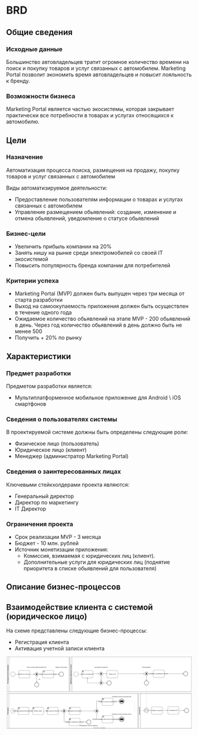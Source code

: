 # BRD

## Общие сведения

### Исходные данные

Большинство автовладельцев тратит огромное количество времени на поиск и покупку товаров и услуг связанных с автомобилем. Marketing Portal позволит экономить время
автовладельцев и повысит лояльность к бренду.

### Возможности бизнеса

Marketing Portal является частью экосистемы, которая закрывает практически все потребности в товарах и услугах относящихся к автомобилю.

## Цели

### Назначение

Автоматизация процесса поиска, размещения на продажу, покупку товаров и услуг связанных с автомобилем

Виды автоматизируемое деятельности:

- Предоставление пользователям информации о товарах и услугах связанных с автомобилем
- Управление размещением обьявлений: создание, изменение и отмена обьявлений, уведомление о статусе обьявлений

### Бизнес-цели

- Увеличить прибыль компании на 20%
- Занять нишу на рынке среди электромобилей со своей IT экосистемой
- Повысить популярность бренда компании для потребителей

### Критерии успеха

- Marketing Portal (MVP) должен быть выпущен через три месяца от старта разработки
- Выход на самоокупаемость приложения должен быть осуществлен в течение одного года
- Ожидаемое количество обьявлений на этапе MVP - 200 обьявлений в день. Через год количество обьявлений в день должно быть не менее 500
- Получить + 20% по рынку

## Характеристики

### Предмет разработки

Предметом разработки является: 

- Мультиплатформенное мобильное приложение для Android \ iOS смартфонов

### Сведения о пользователях системы

В проектируемой системе должны быть определены следующие роли:

- Физическое лицо  (пользователь)
- Юридическое лицо (клиент)
- Менеджер (администратор Marketing Portal)

### Сведения о заинтересованных лицах

Ключевыми стейкхолдерами проекта являются:

- Генеральный директор
- Директор по маркетингу
- IT Директор

### Ограничения проекта

- Срок реализации MVP - 3 месяца
- Бюджет - 10 млн. рублей
- Источник монетизации приложения:
    - Комиссия, взимаемая с юридических лиц (клиент).
    - Дополнительные услуги для юридических лиц (поднятие приоритета в списке обьявлений для пользователя)

## Описание бизнес-процессов

## Взаимодействие клиента с системой (юридическое лицо)

На схеме представлены следующие бизнес-процессы:

- Регистрация клиента
- Активация учетной записи клиента

<p align="center">
    <img width="500" align="center" src="https://raw.githubusercontent.com/geksogen/TZ_SA_/master/BRD/diagrams/BPM_client.svg" alt="demo"/>
</p>

